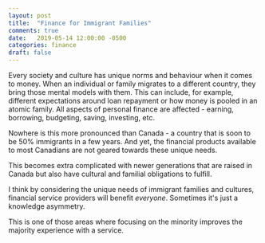 ```yaml
---
layout: post
title:  "Finance for Immigrant Families"
comments: true
date:   2019-05-14 12:00:00 -0500
categories: finance
draft: false
---
```


Every society and culture has unique norms and behaviour when it comes to money. When an individual or family migrates to a different country, they bring those mental models with them. This can include, for example, different expectations around loan repayment or how money is pooled in an atomic family. All aspects of personal finance are affected - earning, borrowing, budgeting, saving, investing, etc. 

Nowhere is this more pronounced than Canada - a country that is soon to be 50% immigrants in a few years. And yet, the financial products available to most Canadians are not geared  towards these unique needs. 

This becomes extra complicated with newer generations that are raised in Canada but also have cultural and familial obligations to fulfill.  

I think by considering the unique needs of immigrant families and cultures, financial service providers will benefit _everyone_. Sometimes it's just a  knowledge asymmetry. 

This is one of those areas where focusing on the minority improves the majority experience with a service. 